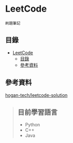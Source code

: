 # LeetCode

```
刷題筆記
```

## 目錄

- [LeetCode](#leetcode)
	- [目錄](#目錄)
	- [參考資料](#參考資料)

## 參考資料

[hogan-tech/leetcode-solution](https://github.com/hogan-tech/leetcode-solution)

> ## 目前學習語言
> * Python
> * C++
> * Java
